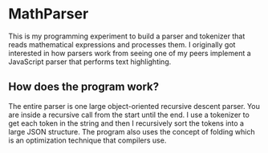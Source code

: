 # MathParser
This is my programming experiment to build a parser and tokenizer that reads mathematical expressions and processes them. I originally got interested in how parsers work from seeing one of my peers implement a JavaScript parser that performs text highlighting.

## How does the program work?
The entire parser is one large object-oriented recursive descent parser. You are inside a recursive call from the start until the end. I use a tokenizer to get each token in the string and then I recursively sort the tokens into a large JSON structure. The program also uses the concept of folding which is an optimization technique that compilers use.
